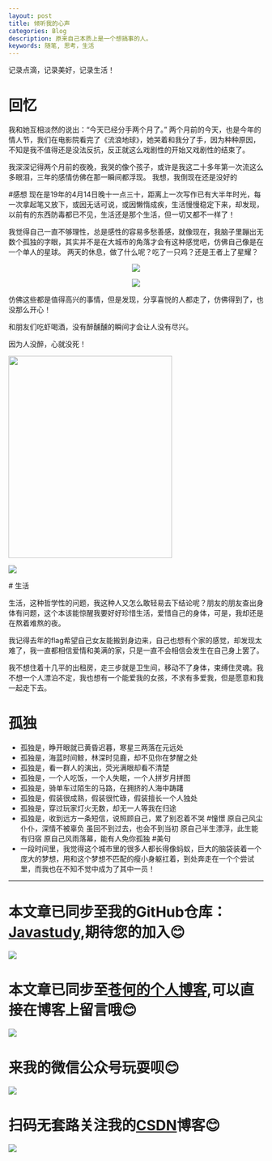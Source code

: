 ```yaml
---
layout: post
title: 倾听我的心声
categories: Blog
description: 原来自己本质上是一个想搞事的人。
keywords: 随笔, 思考，生活
---
```


记录点滴，记录美好，记录生活！

# 回忆
我和她互相淡然的说出：“今天已经分手两个月了。”
两个月前的今天，也是今年的情人节，我们在电影院看完了《流浪地球》，她哭着和我分了手，因为种种原因，不知是我不值得还是没法反抗，反正就这么戏剧性的开始又戏剧性的结束了。

我深深记得两个月前的夜晚，我哭的像个孩子，或许是我这二十多年第一次流这么多眼泪，三年的感情仿佛在那一瞬间都浮现。
我想，我倒现在还是没好的

#感想
现在是19年的4月14日晚十一点三十，距离上一次写作已有大半年时光，每一次拿起笔又放下，或因无话可说，或因懒惰成疾，生活慢慢稳定下来，却发现，以前有的东西防毒都已不见，生活还是那个生活，但一切又都不一样了！

我觉得自己一直不够理性，总是感性的容易多愁善感，就像现在，我脑子里蹦出无数个孤独的字眼，其实并不是在大城市的角落才会有这种感觉吧，仿佛自己像是在一个单人的星球。
两天的休息，做了什么呢？吃了一只鸡？还是王者上了星耀？
<p align="center">
<img src="http://pp8g2fyug.bkt.clouddn.com/%E4%B8%80%E5%8F%AA%E9%B8%A1.jpg" width=""/>
</p>
<p align="center">
<img src="http://pp8g2fyug.bkt.clouddn.com/%E7%8E%8B%E8%80%85%E8%8D%A3%E8%80%80.jpg" width=""/>
</p>
仿佛这些都是值得高兴的事情，但是发现，分享喜悦的人都走了，仿佛得到了，也没那么开心！

和朋友们吃虾喝酒，没有醉醺醺的瞬间才会让人没有尽兴。

因为人没醉，心就没死！

<img src="http://pp8g2fyug.bkt.clouddn.com/bur.jpg" height="400px" width="80%"/>
</p>
<img src="http://pp8g2fyug.bkt.clouddn.com/food.jpg" />
</p>
# 生活

生活，这种哲学性的问题，我这种人又怎么敢轻易去下结论呢？朋友的朋友查出身体有问题，这个本该能惊醒我要好好珍惜生活，爱惜自己的身体，可是，我却还是在熬着难熬的夜。

我记得去年的flag希望自己女友能搬到身边来，自己也想有个家的感觉，却发现太难了，我一直都相信爱情和美满的家，只是一直不会相信会发生在自己身上罢了。

我不想住着十几平的出租房，走三步就是卫生间，移动不了身体，束缚住灵魂。我不想一个人漂泊不定，我也想有一个能爱我的女孩，不求有多爱我，但是愿意和我一起走下去。

# 孤独

* 孤独是，睁开眼就已黄昏迟暮，寒星三两落在元远处
* 孤独是，海蓝时间鲸，林深时见鹿，却不见你在梦醒之处
* 孤独是，看一群人的演出，荧光满眼却看不清楚
* 孤独是，一个人吃饭，一个人失眠，一个人拼岁月拼图
* 孤独是，骑单车过陌生的马路，在拥挤的人海中踌躇
* 孤独是，假装很成熟，假装很忙碌，假装擅长一个人独处
* 孤独是，穿过玩家灯火无数，却无一人等我在归途
* 孤独是，收到远方一条短信，说照顾自己，累了别忍着不哭
#憧憬
原自己风尘仆仆，深情不被辜负
虽回不到过去，也会不到当初
原自己半生漂浮，此生能有归宿
原自己风雨落幕，能有人免你孤独
#美句
* 一段时间里，我觉得这个城市里的很多人都长得像蚂蚁，巨大的脑袋装着一个庞大的梦想，用和这个梦想不匹配的瘦小身躯扛着，到处奔走在一个个尝试里，而我也在不知不觉中成为了其中一员！
------
# 本文章已同步至我的GitHub仓库：<a href="https://github.com/freestylefly/javaStudy">Javastudy</a>,期待您的加入:blush:
<img src="http://pp8g2fyug.bkt.clouddn.com/github.jpg" width=""/>

# 本文章已同步至<a href="https://freestylefly.github.io/">苍何的个人博客</a>,可以直接在博客上留言哦:blush:
<img src="http://pp8g2fyug.bkt.clouddn.com/myblog..png" width=""/>

# 来我的微信公众号玩耍呗:blush:
<img src="http://pp8g2fyug.bkt.clouddn.com/weixingongzhonghao.jpg" width=""/>

# 扫码无套路关注我的<a href="https://blog.csdn.net/qq_43270074?orderby=UpdateTime">CSDN</a>博客:blush:
<img src="http://pp8g2fyug.bkt.clouddn.com/CSDN.png" width=""/>
